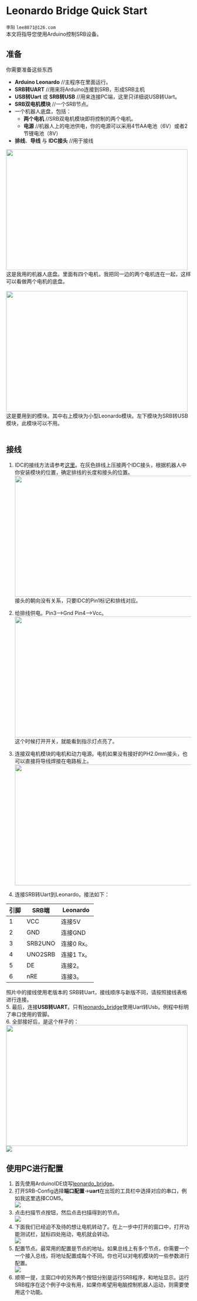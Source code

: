 # Leonardo Bridge Quick Start
`李阳` `lee8871@126.com`</br>
本文将指导您使用Arduino控制SRB设备。</br>

## 准备
你需要准备这些东西</br>
- **Arduino Leonardo**  //主程序在里面运行。
- **SRB转UART**  //用来将Arduino连接到SRB，形成SRB主机
- **USB转Uart** 或 **SRB转USB**   //用来连接PC端，这里只详细说USB转Uart。
- **SRB双电机模块**  //一个SRB节点。
- 一个机器人底盘，包括：
  - **两个电机** //SRB双电机模块即将控制的两个电机。
  - **电源** //机器人上的电池供电，你的电源可以采用4节AA电池（6V）或者2节锂电池（8V）
- **排线**、**导线** 与 **IDC接头** //用于接线

<img src="Image\Robot.jpg"  height="330" width="495"></br>
这是我用的机器人底盘。里面有四个电机，我把同一边的两个电机连在一起，这样可以看做两个电机的底盘。</br></br>
<img src="Image\Devices.jpg"  height="330" width="495"></br>
这是要用到的模块。其中右上模块为小型Leonardo模块。左下模块为SRB转USB模块，此模块可以不用。</br></br>

## 接线
1. IDC的接线方法请参考[这里](https://github.com/lee8871/SRB-Introduction/blob/master/IDC%E5%8E%8B%E7%BA%BF%E6%96%B9%E6%B3%95.md)。在灰色排线上压接两个IDC接头，根据机器人中你安装模块的位置，确定排线的长度和接头的位置。</br>
<img src="Image\Bus-2-IDCs.jpg"  height="330" width="495"></br>
接头的朝向没有关系，只要IDC的Pin1标记和排线对应。
2. 给排线供电。Pin3-->Gnd Pin4-->Vcc。</br>
<img src="Image\connect-to-power.jpg"  height="330" width="495"></br>
这个时候打开开关，就能看到指示灯点亮了。</br>
3. 连接双电机模块的电机和动力电源。电机如果没有接好的PH2.0mm接头，也可以直接将导线焊接在电路板上。
<img src="Image\connect-motors.jpg"  height="330" width="495"></br>

4. 连接SRB转Uart到Leonardo。接法如下：</br>

引脚 | SRB端 | Leonardo
---|---|---
1  |VCC | 连接5V
2  |GND   | 连接GND
3  |SRB2UNO |连接0 Rx。
4  |UNO2SRB |连接1 Tx。
5  |DE  |连接2。
6  |nRE |连接3。

照片中的接线使用老版本的 SRB转Uart，接线顺序与新版不同，请按照接线表格进行连接。</br>
5. 最后，连接**USB转UART**。只有[leonardo_bridge](examples\leonardo_bridge\leonardo_bridge.ino)使用Uart转Usb。例程中标明了串口使用的管脚。</br>
6. 全部接好后，是这个样子的：</br>
<img src="Image\finish.jpg"  height="330" width="495"></br>
<img src="http://assets.processon.com/chart_image/5b3755e8e4b045a5a30d6a3a.png"></br>

## 使用PC进行配置
1. 首先使用ArduinoIDE烧写[leonardo_bridge](examples\leonardo_bridge\leonardo_bridge.ino)。
2. 打开SRB-Config选择**端口配置**->**uart**在出现的工具栏中选择对应的串口，例如我这里选择COM5。</br>
<img src="Image\open-port.png"></br>
3. 点击扫描节点按钮，然后点击扫描得到的节点。</br>
<img src="Image\search-node.png"></br>
4. 下面我们已经迫不及待的想让电机转动了。在上一步中打开的窗口中，打开功能测试栏，鼠标四处拖动，电机就会转动。</br>
<img src="Image\control.png"></br>
5. 配置节点。最常用的配置是节点的地址。如果总线上有多个节点，你需要一个一个接入总线，将地址配置成每个不同。你也可以对电机模块的一些参数进行配置。</br>
<img src="Image\config.png"></br>
6. 顺带一提，主窗口中的另外两个按钮分别是运行SRB程序，和地址显示。运行SRB程序在这个例子中没有用，如果你希望用电脑控制机器人运动，则需要使用这个功能。
